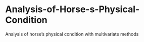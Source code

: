 # Analysis-of-Horse-s-Physical-Condition
Analysis of horse’s physical condition with multivariate methods
